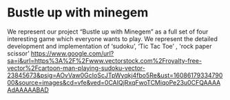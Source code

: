 # Bustle up with minegem
We represent our project “Bustle up with Minegem” as a full set of four interesting game which everyone wants to play. 
We represent the detailed development and implementation of ‘sudoku’, ‘Tic Tac Toe’ , 'rock paper scissor’
<img><https://www.google.com/url?sa=i&url=https%3A%2F%2Fwww.vectorstock.com%2Froyalty-free-vector%2Fcartoon-man-playing-sudoku-vector-23845673&psig=AOvVaw0GcIoScJTpWyqkj4fbo5Re&ust=1608617933479000&source=images&cd=vfe&ved=0CAIQjRxqFwoTCMiqoPe23u0CFQAAAAAdAAAAABAD>
